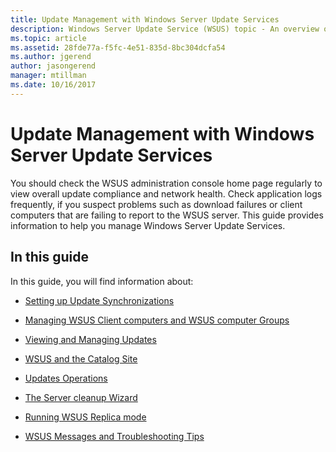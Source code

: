 ```yaml
---
title: Update Management with Windows Server Update Services
description: Windows Server Update Service (WSUS) topic - An overview of Update Management with links to the related topics
ms.topic: article
ms.assetid: 28fde77a-f5fc-4e51-835d-8bc304dcfa54
ms.author: jgerend
author: jasongerend
manager: mtillman
ms.date: 10/16/2017
---
```

# Update Management with Windows Server Update Services



You should check the WSUS administration console home page regularly to view overall update compliance and network health. Check application logs frequently, if you suspect problems such as download failures or client computers that are failing to report to the WSUS server. This guide provides information to help you manage Windows Server Update Services.

## In this guide
In this guide, you will find information about:

-   [Setting up Update Synchronizations](setting-up-update-synchronizations.md)

-   [Managing WSUS Client computers and WSUS computer Groups](managing-wsus-client-computers-and-wsus-computer-groups.md)

-   [Viewing and Managing Updates](viewing-and-managing-updates.md)

-   [WSUS and the Catalog Site](wsus-and-the-catalog-site.md)

-   [Updates Operations](updates-operations.md)

-   [The Server cleanup Wizard](the-server-cleanup-wizard.md)

-   [Running WSUS Replica mode](running-wsus-replica-mode.md)

-   [WSUS Messages and Troubleshooting Tips](wsus-messages-and-troubleshooting-tips.md)
